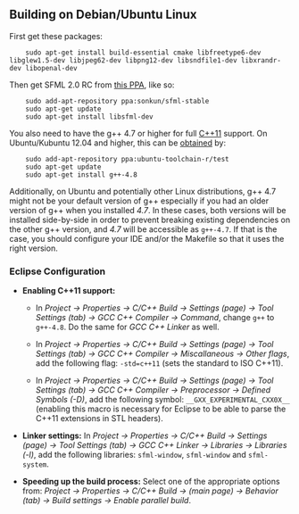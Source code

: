 Building on Debian/Ubuntu Linux
--------------------------------
First get these packages:

        sudo apt-get install build-essential cmake libfreetype6-dev libglew1.5-dev libjpeg62-dev libpng12-dev libsndfile1-dev libxrandr-dev libopenal-dev

Then get SFML 2.0 RC from [this PPA](https://launchpad.net/~sonkun/+archive/sfml-stable), like so:

        sudo add-apt-repository ppa:sonkun/sfml-stable
        sudo apt-get update
        sudo apt-get install libsfml-dev

You also need to have the g++ 4.7 or higher for full [C++11](http://en.wikipedia.org/wiki/C++11) support. On Ubuntu/Kubuntu 12.04 and higher, this can be [obtained](http://askubuntu.com/questions/61254/how-to-update-gcc-to-the-latest-versionin-this-case-4-7-in-ubuntu-10-04) by:

        sudo add-apt-repository ppa:ubuntu-toolchain-r/test
        sudo apt-get update
        sudo apt-get install g++-4.8

Additionally, on Ubuntu and potentially other Linux distributions, g++ 4.7 might not be your default version of g++ especially if you had an older version of g++ when you installed *4.7*. In these cases, both versions will be installed side-by-side in order to prevent breaking existing dependencies on the other g++ version, and *4.7* will be accessible as `g++-4.7`. If that is the case, you should configure your IDE and/or the Makefile so that it uses the right version.

### Eclipse Configuration

- **Enabling C++11 support:**

	- In *Project -> Properties -> C/C++ Build -> Settings (page) -> Tool Settings (tab) -> GCC C++ Compiler -> Command*, change `g++` to `g++-4.8`. Do the same for *GCC C++ Linker* as well.

	- In *Project -> Properties -> C/C++ Build -> Settings (page) -> Tool Settings (tab) -> GCC C++ Compiler -> Miscallaneous -> Other flags*, add the following flag: `-std=c++11` (sets the standard to ISO C++11).

	- In *Project -> Properties -> C/C++ Build -> Settings (page) -> Tool Settings (tab) -> GCC C++ Compiler -> Preprocessor -> Defined Symbols (-D)*, add the following symbol: `__GXX_EXPERIMENTAL_CXX0X__` (enabling this macro is necessary for Eclipse to be able to parse the C++11 extensions in STL headers).

- **Linker settings:** In *Project -> Properties -> C/C++ Build -> Settings (page) -> Tool Settings (tab) -> GCC C++ Linker -> Libraries -> Libraries (-l)*, add the following libraries: `sfml-window`, `sfml-window` and `sfml-system`.

- **Speeding up the build process:** Select one of the appropriate options from: *Project -> Properties -> C/C++ Build -> (main page) -> Behavior (tab) -> Build settings -> Enable parallel build*.
